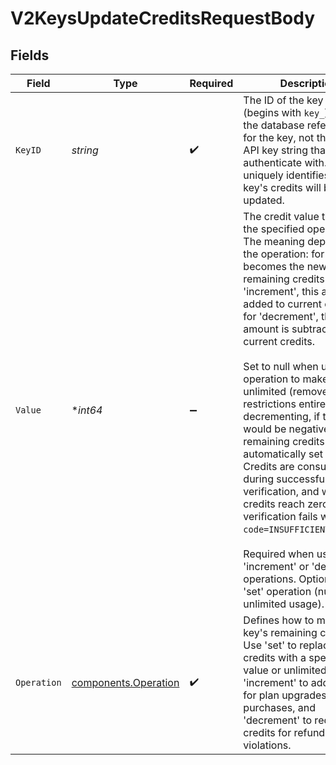 # V2KeysUpdateCreditsRequestBody


## Fields

| Field                                                                                                                                                                                                                                                                                                                                                                                                                                                                                                                                                                                                                                                                                                                                                              | Type                                                                                                                                                                                                                                                                                                                                                                                                                                                                                                                                                                                                                                                                                                                                                               | Required                                                                                                                                                                                                                                                                                                                                                                                                                                                                                                                                                                                                                                                                                                                                                           | Description                                                                                                                                                                                                                                                                                                                                                                                                                                                                                                                                                                                                                                                                                                                                                        | Example                                                                                                                                                                                                                                                                                                                                                                                                                                                                                                                                                                                                                                                                                                                                                            |
| ------------------------------------------------------------------------------------------------------------------------------------------------------------------------------------------------------------------------------------------------------------------------------------------------------------------------------------------------------------------------------------------------------------------------------------------------------------------------------------------------------------------------------------------------------------------------------------------------------------------------------------------------------------------------------------------------------------------------------------------------------------------ | ------------------------------------------------------------------------------------------------------------------------------------------------------------------------------------------------------------------------------------------------------------------------------------------------------------------------------------------------------------------------------------------------------------------------------------------------------------------------------------------------------------------------------------------------------------------------------------------------------------------------------------------------------------------------------------------------------------------------------------------------------------------ | ------------------------------------------------------------------------------------------------------------------------------------------------------------------------------------------------------------------------------------------------------------------------------------------------------------------------------------------------------------------------------------------------------------------------------------------------------------------------------------------------------------------------------------------------------------------------------------------------------------------------------------------------------------------------------------------------------------------------------------------------------------------ | ------------------------------------------------------------------------------------------------------------------------------------------------------------------------------------------------------------------------------------------------------------------------------------------------------------------------------------------------------------------------------------------------------------------------------------------------------------------------------------------------------------------------------------------------------------------------------------------------------------------------------------------------------------------------------------------------------------------------------------------------------------------ | ------------------------------------------------------------------------------------------------------------------------------------------------------------------------------------------------------------------------------------------------------------------------------------------------------------------------------------------------------------------------------------------------------------------------------------------------------------------------------------------------------------------------------------------------------------------------------------------------------------------------------------------------------------------------------------------------------------------------------------------------------------------ |
| `KeyID`                                                                                                                                                                                                                                                                                                                                                                                                                                                                                                                                                                                                                                                                                                                                                            | *string*                                                                                                                                                                                                                                                                                                                                                                                                                                                                                                                                                                                                                                                                                                                                                           | :heavy_check_mark:                                                                                                                                                                                                                                                                                                                                                                                                                                                                                                                                                                                                                                                                                                                                                 | The ID of the key to update (begins with `key_`). This is the database reference ID for the key, not the actual API key string that users authenticate with. This ID uniquely identifies which key's credits will be updated.                                                                                                                                                                                                                                                                                                                                                                                                                                                                                                                                      | key_2cGKbMxRyIzhCxo1Idjz8q                                                                                                                                                                                                                                                                                                                                                                                                                                                                                                                                                                                                                                                                                                                                         |
| `Value`                                                                                                                                                                                                                                                                                                                                                                                                                                                                                                                                                                                                                                                                                                                                                            | **int64*                                                                                                                                                                                                                                                                                                                                                                                                                                                                                                                                                                                                                                                                                                                                                           | :heavy_minus_sign:                                                                                                                                                                                                                                                                                                                                                                                                                                                                                                                                                                                                                                                                                                                                                 | The credit value to use with the specified operation. The meaning depends on the operation: for 'set', this becomes the new remaining credits value; for 'increment', this amount is added to current credits; for 'decrement', this amount is subtracted from current credits.<br/><br/>Set to null when using 'set' operation to make the key unlimited (removes usage restrictions entirely). When decrementing, if the result would be negative, remaining credits are automatically set to zero. Credits are consumed during successful key verification, and when credits reach zero, verification fails with `code=INSUFFICIENT_CREDITS`.<br/><br/>Required when using 'increment' or 'decrement' operations. Optional for 'set' operation (null creates unlimited usage).<br/> | 1000                                                                                                                                                                                                                                                                                                                                                                                                                                                                                                                                                                                                                                                                                                                                                               |
| `Operation`                                                                                                                                                                                                                                                                                                                                                                                                                                                                                                                                                                                                                                                                                                                                                        | [components.Operation](../../models/components/operation.md)                                                                                                                                                                                                                                                                                                                                                                                                                                                                                                                                                                                                                                                                                                       | :heavy_check_mark:                                                                                                                                                                                                                                                                                                                                                                                                                                                                                                                                                                                                                                                                                                                                                 | Defines how to modify the key's remaining credits. Use 'set' to replace current credits with a specific value or unlimited usage, 'increment' to add credits for plan upgrades or credit purchases, and 'decrement' to reduce credits for refunds or policy violations.<br/>                                                                                                                                                                                                                                                                                                                                                                                                                                                                                       | set                                                                                                                                                                                                                                                                                                                                                                                                                                                                                                                                                                                                                                                                                                                                                                |